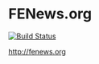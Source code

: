 # FENews.org

[![Build Status](https://travis-ci.com/FENews/FENews.org.svg?branch=master)](https://travis-ci.com/FENews/FENews.org)

http://fenews.org
